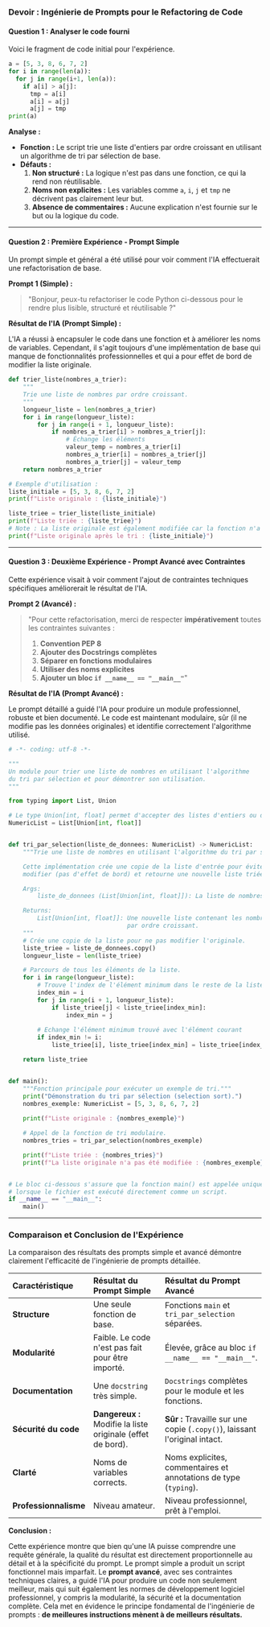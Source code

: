 ### **Devoir : Ingénierie de Prompts pour le Refactoring de Code**

#### **Question 1 : Analyser le code fourni**

Voici le fragment de code initial pour l'expérience.

```python
a = [5, 3, 8, 6, 7, 2]
for i in range(len(a)):
  for j in range(i+1, len(a)):
    if a[i] > a[j]:
      tmp = a[i]
      a[i] = a[j]
      a[j] = tmp
print(a)
```

**Analyse :**

* **Fonction :** Le script trie une liste d'entiers par ordre croissant en utilisant un algorithme de tri par sélection de base.
* **Défauts :**
    1.  **Non structuré :** La logique n'est pas dans une fonction, ce qui la rend non réutilisable.
    2.  **Noms non explicites :** Les variables comme `a`, `i`, `j` et `tmp` ne décrivent pas clairement leur but.
    3.  **Absence de commentaires :** Aucune explication n'est fournie sur le but ou la logique du code.

---

#### **Question 2 : Première Expérience - Prompt Simple**

Un prompt simple et général a été utilisé pour voir comment l'IA effectuerait une refactorisation de base.

**Prompt 1 (Simple) :**
> "Bonjour, peux-tu refactoriser le code Python ci-dessous pour le rendre plus lisible, structuré et réutilisable ?"

**Résultat de l'IA (Prompt Simple) :**

L'IA a réussi à encapsuler le code dans une fonction et à améliorer les noms de variables. Cependant, il s'agit toujours d'une implémentation de base qui manque de fonctionnalités professionnelles et qui a pour effet de bord de modifier la liste originale.

```python
def trier_liste(nombres_a_trier):
    """
    Trie une liste de nombres par ordre croissant.
    """
    longueur_liste = len(nombres_a_trier)
    for i in range(longueur_liste):
        for j in range(i + 1, longueur_liste):
            if nombres_a_trier[i] > nombres_a_trier[j]:
                # Échange les éléments
                valeur_temp = nombres_a_trier[i]
                nombres_a_trier[i] = nombres_a_trier[j]
                nombres_a_trier[j] = valeur_temp
    return nombres_a_trier

# Exemple d'utilisation :
liste_initiale = [5, 3, 8, 6, 7, 2]
print(f"Liste originale : {liste_initiale}")

liste_triee = trier_liste(liste_initiale)
print(f"Liste triée : {liste_triee}")
# Note : La liste originale est également modifiée car la fonction n'a pas travaillé sur une copie.
print(f"Liste originale après le tri : {liste_initiale}")
```

---

#### **Question 3 : Deuxième Expérience - Prompt Avancé avec Contraintes**

Cette expérience visait à voir comment l'ajout de contraintes techniques spécifiques améliorerait le résultat de l'IA.

**Prompt 2 (Avancé) :**
> "Pour cette refactorisation, merci de respecter **impérativement** toutes les contraintes suivantes :
> 1.  **Convention PEP 8**
> 2.  **Ajouter des Docstrings complètes**
> 3.  **Séparer en fonctions modulaires**
> 4.  **Utiliser des noms explicites**
> 5.  **Ajouter un bloc `if __name__ == "__main__"`**"

**Résultat de l'IA (Prompt Avancé) :**

Le prompt détaillé a guidé l'IA pour produire un module professionnel, robuste et bien documenté. Le code est maintenant modulaire, sûr (il ne modifie pas les données originales) et identifie correctement l'algorithme utilisé.

```python
# -*- coding: utf-8 -*-

"""
Un module pour trier une liste de nombres en utilisant l'algorithme
du tri par sélection et pour démontrer son utilisation.
"""

from typing import List, Union

# Le type Union[int, float] permet d'accepter des listes d'entiers ou de flottants.
NumericList = List[Union[int, float]]


def tri_par_selection(liste_de_donnees: NumericList) -> NumericList:
    """Trie une liste de nombres en utilisant l'algorithme du tri par sélection.

    Cette implémentation crée une copie de la liste d'entrée pour éviter de la
    modifier (pas d'effet de bord) et retourne une nouvelle liste triée.

    Args:
        liste_de_donnees (List[Union[int, float]]): La liste de nombres à trier.

    Returns:
        List[Union[int, float]]: Une nouvelle liste contenant les nombres triés
                                 par ordre croissant.
    """
    # Crée une copie de la liste pour ne pas modifier l'originale.
    liste_triee = liste_de_donnees.copy()
    longueur_liste = len(liste_triee)

    # Parcours de tous les éléments de la liste.
    for i in range(longueur_liste):
        # Trouve l'index de l'élément minimum dans le reste de la liste
        index_min = i
        for j in range(i + 1, longueur_liste):
            if liste_triee[j] < liste_triee[index_min]:
                index_min = j
        
        # Echange l'élément minimum trouvé avec l'élément courant
        if index_min != i:
            liste_triee[i], liste_triee[index_min] = liste_triee[index_min], liste_triee[i]

    return liste_triee


def main():
    """Fonction principale pour exécuter un exemple de tri."""
    print("Démonstration du tri par sélection (selection sort).")
    nombres_exemple: NumericList = [5, 3, 8, 6, 7, 2]
    
    print(f"Liste originale : {nombres_exemple}")

    # Appel de la fonction de tri modulaire.
    nombres_tries = tri_par_selection(nombres_exemple)

    print(f"Liste triée : {nombres_tries}")
    print(f"La liste originale n'a pas été modifiée : {nombres_exemple}")


# Le bloc ci-dessous s'assure que la fonction main() est appelée uniquement
# lorsque le fichier est exécuté directement comme un script.
if __name__ == "__main__":
    main()
```

---

### **Comparaison et Conclusion de l'Expérience**

La comparaison des résultats des prompts simple et avancé démontre clairement l'efficacité de l'ingénierie de prompts détaillée.

| Caractéristique | Résultat du Prompt Simple | Résultat du Prompt Avancé |
| :--- | :--- | :--- |
| **Structure** | Une seule fonction de base. | Fonctions `main` et `tri_par_selection` séparées. |
| **Modularité** | Faible. Le code n'est pas fait pour être importé. | Élevée, grâce au bloc `if __name__ == "__main__"`. |
| **Documentation** | Une `docstring` très simple. | `Docstrings` complètes pour le module et les fonctions. |
| **Sécurité du code** | **Dangereux :** Modifie la liste originale (effet de bord). | **Sûr :** Travaille sur une copie (`.copy()`), laissant l'original intact. |
| **Clarté** | Noms de variables corrects. | Noms explicites, commentaires et annotations de type (`typing`). |
| **Professionnalisme**| Niveau amateur. | Niveau professionnel, prêt à l'emploi. |

**Conclusion :**

Cette expérience montre que bien qu'une IA puisse comprendre une requête générale, la qualité du résultat est directement proportionnelle au détail et à la spécificité du prompt. Le prompt simple a produit un script fonctionnel mais imparfait. Le **prompt avancé**, avec ses contraintes techniques claires, a guidé l'IA pour produire un code non seulement meilleur, mais qui suit également les normes de développement logiciel professionnel, y compris la modularité, la sécurité et la documentation complète. Cela met en évidence le principe fondamental de l'ingénierie de prompts : **de meilleures instructions mènent à de meilleurs résultats.**
